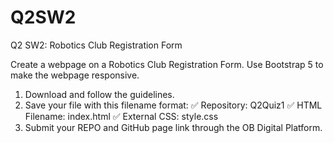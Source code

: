 # Q2SW2
Q2 SW2: Robotics Club Registration Form

Create a webpage on a Robotics Club Registration Form. Use Bootstrap 5 to make the webpage responsive.


1. Download and follow the guidelines.
2. Save your file with this filename format:
      ✅ Repository: Q2Quiz1
      ✅ HTML Filename: index.html
      ✅ External CSS: style.css
3. Submit your REPO and GitHub page link through the OB Digital Platform.
